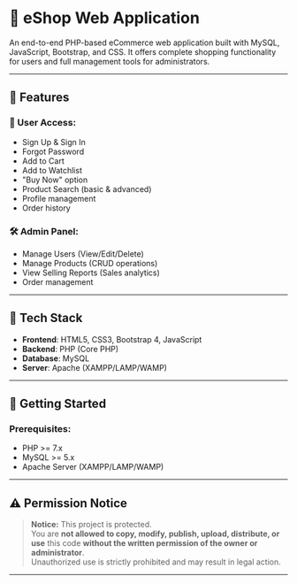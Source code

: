 # 🛒 eShop Web Application

An end-to-end PHP-based eCommerce web application built with MySQL, JavaScript, Bootstrap, and CSS. It offers complete shopping functionality for users and full management tools for administrators.

---

## 📌 Features

### 👤 User Access:
- Sign Up & Sign In
- Forgot Password
- Add to Cart
- Add to Watchlist
- "Buy Now" option
- Product Search (basic & advanced)
- Profile management
- Order history

### 🛠 Admin Panel:
- Manage Users (View/Edit/Delete)
- Manage Products (CRUD operations)
- View Selling Reports (Sales analytics)
- Order management

---

## 🧰 Tech Stack

- **Frontend**: HTML5, CSS3, Bootstrap 4, JavaScript
- **Backend**: PHP (Core PHP)
- **Database**: MySQL
- **Server**: Apache (XAMPP/LAMP/WAMP)

---

## 🚀 Getting Started

### Prerequisites:
- PHP >= 7.x
- MySQL >= 5.x
- Apache Server (XAMPP/LAMP/WAMP)

---

## ⚠️ Permission Notice

> **Notice:** This project is protected.  
You are **not allowed to copy, modify, publish, upload, distribute, or use** this code **without the written permission of the owner or administrator**.  
Unauthorized use is strictly prohibited and may result in legal action.

---

